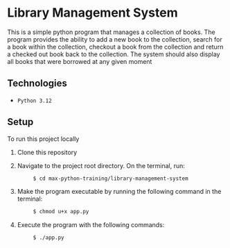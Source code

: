 # Library Management System

This is a simple python program that manages a collection of books. The program provides the ability to add a new book to the collection, search for a book within the collection, checkout a book from the collection and return a checked out book back to the collection. The system should also display all books that were borrowed at any given moment

## Technologies

- `Python 3.12`

## Setup

To run this project locally

1. Clone this repository
2. Navigate to the project root directory. On the terminal, run:

   ```bash
        $ cd max-python-training/library-management-system
   ```

3. Make the program executable by running the following command in the terminal:

   ```bash
        $ chmod u+x app.py
   ```

4. Execute the program with the following commands:

   ```bash
        $ ./app.py
   ```
